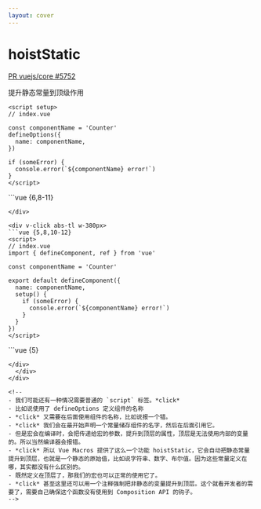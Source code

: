 ```yaml
---
layout: cover
---
```


<div flex justify-between>
  <h1><VueMacrosTitle inline font-mono>hoistStatic</VueMacrosTitle></h1>
  <div flex items-center>
    <a href="https://github.com/vuejs/rfcs/discussions/430" target="_blank" font-mono>
      PR vuejs/core #5752
    </a>
  </div>
</div>

<p>提升静态常量到顶级作用</p>

<div w-full flex="~ row gap-5" items-center>
  <div flex="1">

```vue {all|5-7|9-11|4}
<script setup>
// index.vue

const componentName = 'Counter'
defineOptions({
  name: componentName,
})

if (someError) {
  console.error(`${componentName} error!`)
}
</script>
```

  </div>

  <div flex="1" relative>

<div v-click w-380px>
```vue {6,8-11}
<script>
// index.vue
import { defineComponent, ref } from 'vue'

export default defineComponent({
  name: componentName,
  setup() {
    const componentName = 'Counter'
    if (someError) {
      console.error(`${componentName} error!`)
    }
  }
})
</script>
```
</div>

<div v-click abs-tl w-380px>
```vue {5,8,10-12}
<script>
// index.vue
import { defineComponent, ref } from 'vue'

const componentName = 'Counter'

export default defineComponent({
  name: componentName,
  setup() {
    if (someError) {
      console.error(`${componentName} error!`)
    }
  }
})
</script>
```
</div>


<div v-click abs-tl w-380px>
```vue {5}
<script>
// index.vue
import { defineComponent, ref } from 'vue'

const componentName = /* hoist-static */ fn()

export default defineComponent({
  name: componentName,
  setup() {
    if (someError) {
      console.error(`${componentName} error!`)
    }
  }
})
</script>
```
</div>
  </div>
</div>

<!--
- 我们可能还有一种情况需要普通的 `script` 标签。*click*
- 比如说使用了 defineOptions 定义组件的名称
- *click* 又需要在后面使用组件的名称，比如说报一个错。
- *click* 我们会在最开始声明一个常量储存组件的名字，然后在后面引用它。
- 但是宏会在编译时，会把传递给宏的参数，提升到顶层的属性，顶层是无法使用内部的变量的。所以当然编译器会报错。
- *click* 所以 Vue Macros 提供了这么一个功能 hoistStatic，它会自动把静态常量提升到顶层，也就是一个静态的原始值，比如说字符串、数字、布尔值。因为这些常量定义在哪，其实都没有什么区别的。
- 既然定义在顶层了，那我们的宏也可以正常的使用它了。
- *click* 甚至这里还可以用一个注释强制把非静态的变量提升到顶层。这个就看开发者的需要了，需要自己确保这个函数没有使用到 Composition API 的钩子。
-->
